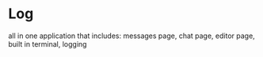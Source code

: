 # Log
all in one application that includes: messages page, chat page, editor page, built in terminal, logging
